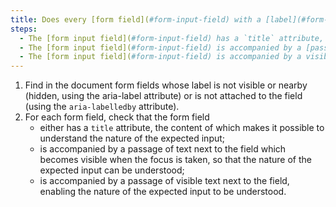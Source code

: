 ```yaml
---
title: Does every [form field](#form-input-field) with a [label](#form-field-label) whose content is not visible or nearby (hidden, `aria-label`) or which is not [adjoined](#label-and-field-located-next-to-each-other) to the field (`aria-labelledby`), meet one of its conditions?
steps:
  - The [form input field](#form-input-field) has a `title` attribute, the content of which makes it possible to understand the nature of the expected input.
  - The [form input field](#form-input-field) is accompanied by a [passage of text](#passage-of-text-linked-by-aria-labelledby-or-aria-describedby) attached to the field, which becomes visible when the focus is taken, allowing the nature of the expected input to be understood.
  - The [form input field](#form-input-field) is accompanied by a visible [passage of text](#passage-of-text-linked-by-aria-labelledby-or-aria-describedby) attached to the field so that the nature of the expected input can be understood.
---
```


1. Find in the document form fields whose label is not visible or nearby (hidden, using the aria-label attribute) or is not attached to the field (using the `aria-labelledby` attribute).
2. For each form field, check that the form field
   - either has a `title` attribute, the content of which makes it possible to understand the nature of the expected input;
   - is accompanied by a passage of text next to the field which becomes visible when the focus is taken, so that the nature of the expected input can be understood;
   - is accompanied by a passage of visible text next to the field, enabling the nature of the expected input to be understood.
